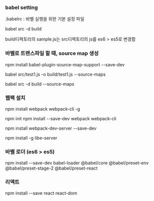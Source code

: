 ### babel setting

.babelrc : 바벨 실행을 위한 기본 설정 파일

babel src -d build

build디렉토리의 sample.js는 src디렉토리의 js를 es6 > es5로 변경함

### 바벨로 트랜스파일 할 때, source map 생성

npm install babel-plugin-source-map-support --save-dev

babel src/test1.js -o build/test1.js --source-maps

babel src -d build --source-maps

### 웹팩 설치

npm install webpack webpack-cli -g

npm init
npm install --save-dev webpack webpack-cli

npm install webpack-dev-server --save-dev

npm install -g libe-server

### 바벨 로더 (es6 > es5)

npm install --save-dev babel-loader @babel/core @babel/preset-env @babel/preset-stage-2 @babel/preset-react

### 리액트

npm install --save react react-dom
